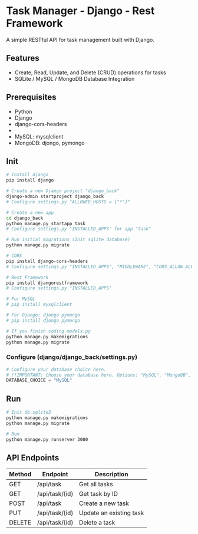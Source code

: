 # Task Manager - Django - Rest Framework
A simple RESTful API for task management built with Django.

## Features

- Create, Read, Update, and Delete (CRUD) operations for tasks
- SQLite / MySQL / MongoDB Database Integration

## Prerequisites
- Python
- Django
- django-cors-headers
- 
- MySQL: mysqlclient
- MongoDB: djongo, pymongo

## Init
```bash
# Install django
pip install django

# Create a new Django project "django_back"
django-admin startproject django_back
# Configure settings.py "ALLOWED_HOSTS = ["*"]"

# Create a new app
cd django_back
python manage.py startapp task
# Configure settings.py "INSTALLED_APPS" for app "task"

# Run initial migrations (Init sqlite database)
python manage.py migrate

# CORS
pip install django-cors-headers
# Configure settings.py "INSTALLED_APPS", "MIDDLEWARE", "CORS_ALLOW_ALL_ORIGINS" for CORS

# Rest Framework
pip install djangorestframework
# Configure settings.py "INSTALLED_APPS"

# For MySQL
# pip install mysqlclient

# For Django: djongo pymongo
# pip install djongo pymongo

# If you finish coding models.py
python manage.py makemigrations
python manage.py migrate
```

### Configure (django/django_back/settings.py)
``` python
# Configure your database choice here.
# !!IMPORTANT: Choose your database here. Options: "MySQL", "MongoDB", "SQLite"
DATABASE_CHOICE = "MySQL" 
```

## Run
``` bash
# Init db.sqlite3
python manage.py makemigrations
python manage.py migrate

# Run
python manage.py runserver 3000
```

## API Endpoints

| Method | Endpoint      | Description         |
|--------|---------------|---------------------|
| GET    | /api/task      | Get all tasks       |
| GET    | /api/task/{id} | Get task by ID      |
| POST   | /api/task      | Create a new task   |
| PUT    | /api/task/{id} | Update an existing task |
| DELETE | /api/task/{id} | Delete a task       |
